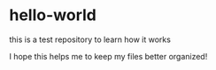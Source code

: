# hello-world
this is a test repository to learn how it works

I hope this helps me to keep my files better organized!
